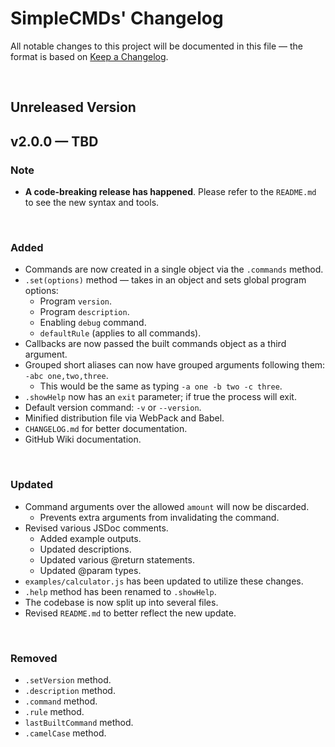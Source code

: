 # **SimpleCMDs' Changelog**
All notable changes to this project will be documented in this file — the format is based on [Keep a Changelog](https://keepachangelog.com/en/1.0.0/).

&nbsp;

## Unreleased Version

## v2.0.0 — TBD
### Note
- **A code-breaking release has happened**. Please refer to the `README.md` to see the new syntax and tools.

&nbsp;

### Added
- Commands are now created in a single object via the `.commands` method.
- `.set(options)` method — takes in an object and sets global program options:
  - Program `version`.
  - Program `description`.
  - Enabling `debug` command.
  - `defaultRule` (applies to all commands).
- Callbacks are now passed the built commands object as a third argument.
- Grouped short aliases can now have grouped arguments following them: `-abc one,two,three`.
  - This would be the same as typing `-a one -b two -c three`.
- `.showHelp` now has an `exit` parameter; if true the process will exit.
- Default version command: `-v` or `--version`.
- Minified distribution file via WebPack and Babel.
- `CHANGELOG.md` for better documentation.
- GitHub Wiki documentation.

&nbsp;

### Updated
- Command arguments over the allowed `amount` will now be discarded.
  - Prevents extra arguments from invalidating the command.
- Revised various JSDoc comments.
  - Added example outputs.
  - Updated descriptions.
  - Updated various @return statements.
  - Updated @param types.
- `examples/calculator.js` has been updated to utilize these changes.
- `.help` method has been renamed to `.showHelp`.
- The codebase is now split up into several files.
- Revised `README.md` to better reflect the new update.
  
&nbsp;

### Removed
- `.setVersion` method.
- `.description` method.
- `.command` method.
- `.rule` method.
- `lastBuiltCommand` method.
- `.camelCase` method.